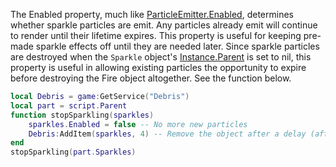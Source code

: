 The Enabled property, much like [ParticleEmitter.Enabled](https://developer.roblox.com/en-us/api-reference/property/ParticleEmitter/Enabled), determines whether sparkle particles are emit. Any particles already emit will continue to render until their lifetime expires. This property is useful for keeping pre-made sparkle effects off until they are needed later. Since sparkle particles are destroyed when the `Sparkle` object's [Instance.Parent](https://developer.roblox.com/en-us/api-reference/property/Instance/Parent) is set to nil, this property is useful in allowing existing particles the opportunity to expire before destroying the Fire object altogether. See the function below.

```lua
local Debris = game:GetService("Debris")
local part = script.Parent
function stopSparkling(sparkles)
	sparkles.Enabled = false -- No more new particles
	Debris:AddItem(sparkles, 4) -- Remove the object after a delay (after existing particles have expired)
end
stopSparkling(part.Sparkles)
```
